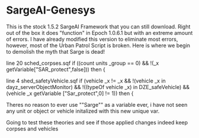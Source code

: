 # SargeAI-Genesys

This is the stock 1.5.2 SargeAI Framework that you can still download. Right out of the box it does "function" in Epoch 1.0.6.1 but with an extreme amount of errors.
I have already modified this version to eliminate most errors, however, most of the Urban Patrol Script is broken. Here is where we begin to demolish the myth that Sarge is dead!

line 20 sched_corpses.sqf
if ((count units _group == 0) && !(_x getVariable["SAR_protect",false])) then {

line 4 shed_safetyVehicle.sqf
if (vehicle _x != _x && !(vehicle _x in dayz_serverObjectMonitor) && !((typeOf vehicle _x) in DZE_safeVehicle) && (vehicle _x getVariable ["Sar_protect",0] != 1)) then {

Theres no reason to ever use ""Sarge"" as a variable ever, i have not seen any unit or object or vehicle initalized with this new unique var.

Going to test these theories and see if those applied changes indeed keep corpses and vehicles
